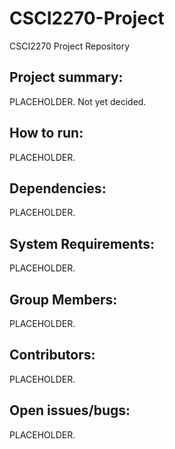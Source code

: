 # CSCI2270-Project
CSCI2270 Project Repository

## Project summary:

PLACEHOLDER. Not yet decided.

## How to run:

PLACEHOLDER.

## Dependencies:

PLACEHOLDER.

## System Requirements:

PLACEHOLDER.

## Group Members:

PLACEHOLDER.

## Contributors:

PLACEHOLDER.

## Open issues/bugs:

PLACEHOLDER.

